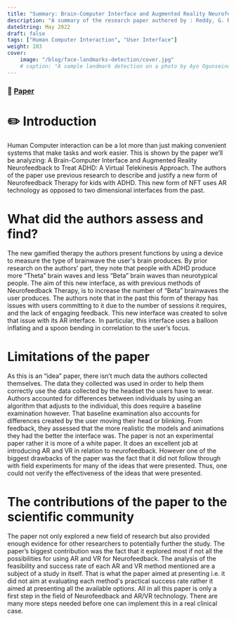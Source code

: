 ```yaml
---
title: "Summary: Brain-Computer Interface and Augmented Reality Neurofeedback to Treat ADHD: A Virtual Telekinesis Approach"
description: "A summary of the research paper authored by : Reddy, G. R., & Lingaraju, G. M."
dateString: May 2022
draft: false
tags: ["Human Computer Interaction", "User Interface"]
weight: 103
cover:
    image: "/blog/face-landmarks-detection/cover.jpg"
    # caption: "A sample landmark detection on a photo by Ayo Ogunseinde taken from Unsplash"
---
```

### 🔗 [Paper](https://dl.acm.org/doi/10.1145/97243.97281)
# ✏️ Introduction
Human Computer interaction can be a lot more than just making convenient systems that
make tasks and work easier. This is shown by the paper we’ll be analyzing: A Brain-Computer Interface and Augmented Reality Neurofeedback to Treat ADHD: A Virtual Telekinesis Approach. The authors of the paper use previous research to describe and justify a new form of Neurofeedback Therapy for kids with ADHD. This new form of NFT uses AR technology as opposed to two dimensional interfaces from the past.
# What did the authors assess and find?
The new gamified therapy the authors present functions by using a device to measure the type of brainwave the user's brain produces. By prior research on the authors’ part, they note that people with ADHD produce more “Theta” brain waves and less “Beta” brain waves than neurotypical people. The aim of this new interface, as with previous methods of Neurofeedback Therapy, is to increase the number of “Beta” brainwaves the user produces. The authors note that in the past this form of therapy has issues with users committing to it due to the number of sessions it requires, and the lack of engaging feedback. This new interface was created to solve that issue with its AR interface. In particular, this interface uses a balloon inflating and a spoon bending in correlation to the user’s focus.
# Limitations of the paper
As this is an “idea” paper, there isn’t much data the authors collected themselves. The data they collected was used in order to help them correctly use the data collected by the headset the users have to wear. Authors accounted for differences between individuals by using an
algorithm that adjusts to the individual, this does require a baseline examination however. That baseline examination also accounts for differences created by the user moving their head or blinking. From feedback, they assessed that the more realistic the models and animations they
had the better the interface was.
The paper is not an experimental paper rather it is more of a white paper. It does an excellent job at introducing AR and VR in relation to neurofeedback. However one of the biggest drawbacks of the paper was the fact that it did not follow through with field experiments for
many of the ideas that were presented. Thus, one could not verify the effectiveness of the ideas that were presented.
# The contributions of the paper to the scientific community
The paper not only explored a new field of research but also provided enough evidence for other researchers to potentially further the study. The paper’s biggest contribution was the fact that it explored most if not all the possibilities for using AR and VR for Neurofeedback. The analysis of the feasibility and success rate of each AR and VR method mentioned are a subject of a study in itself. That is what the paper aimed at presenting i.e. it did not aim at evaluating each method's practical success rate rather it aimed at presenting all the available options. All in all this paper is only a first step in the field of Neurofeedback and AR/VR technology. There are many more steps needed before one can implement this in a real clinical case.